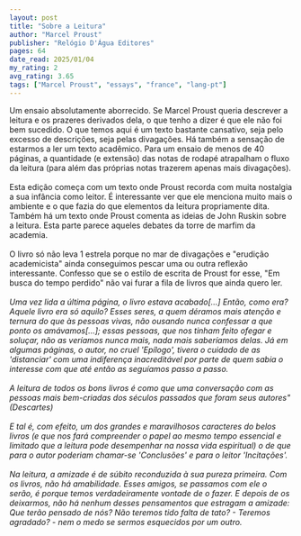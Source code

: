```yaml
---
layout: post
title: "Sobre a Leitura"
author: "Marcel Proust"
publisher: "Relógio D'Água Editores"
pages: 64
date_read: 2025/01/04
my_rating: 2
avg_rating: 3.65
tags: ["Marcel Proust", "essays", "france", "lang-pt"]
---
```


Um ensaio absolutamente aborrecido. Se Marcel Proust queria descrever a leitura e os prazeres derivados dela, o que tenho a dizer é que ele não foi bem sucedido. O que temos aqui é um texto bastante cansativo, seja pelo excesso de descrições, seja pelas divagações. Há também a sensação de estarmos a ler um texto acadêmico. Para um ensaio de menos de 40 páginas, a quantidade (e extensão) das notas de rodapé atrapalham o fluxo da leitura (para além das próprias notas trazerem apenas mais divagações). <br/><br/>Esta edição começa com um texto onde Proust recorda com muita nostalgia a sua infância como leitor. É interessante ver que ele menciona muito mais o ambiente e o que fazia do que elementos da leitura propriamente dita. Também há um texto onde Proust comenta as ideias de John Ruskin sobre a leitura.  Esta parte parece aqueles debates da torre de marfim da academia. <br/><br/>O livro só não leva 1 estrela porque no mar de divagações e "erudição academicista" ainda conseguimos pescar uma ou outra reflexão interessante. Confesso que se o estilo de escrita de Proust for esse, "Em busca do tempo perdido" não vai furar a fila de livros que ainda quero ler.<br/><br/><i> Uma vez lida a última página, o livro estava acabado[...] Então, como era? Aquele livro era só aquilo? Esses seres, a quem déramos mais atenção e ternura do que às pessoas vivas, não ousando nunca confessar a que ponto os amávamos[...]; essas pessoas, que nos tinham feito ofegar e soluçar, não as veríamos nunca mais, nada mais saberíamos delas. Já em algumas páginas, o autor, no cruel 'Epílogo', tivera o cuidado de as 'distanciar' com uma indiferença inacreditável por parte de quem sabia o interesse com que até então as seguíamos passo a passo.</i><br/><br/><i>A leitura de todos os bons livros é como que uma conversação com as pessoas mais bem-criadas dos séculos passados que foram seus autores" (Descartes)</i><br/><br/><i> E tal é, com efeito, um dos grandes e maravilhosos caracteres do belos livros (e que nos fará compreender o papel ao mesmo tempo essencial e limitado que a leitura pode desempenhar na nossa vida espiritual) o de que para o autor poderiam chamar-se 'Conclusões' e para o leitor 'Incitações'. </i><br/><br/><i> Na leitura, a amizade é de súbito reconduzida à sua pureza primeira. Com os livros, não há amabilidade. Esses amigos, se passamos com ele o serão, é porque temos verdadeiramente vontade de o fazer. E depois de os deixarmos, não há nenhum desses pensamentos que estragam a amizade: Que terão pensado de nós? Não teremos tido falta de tato? - Teremos agradado? - nem o medo se sermos esquecidos por um outro. </i>

